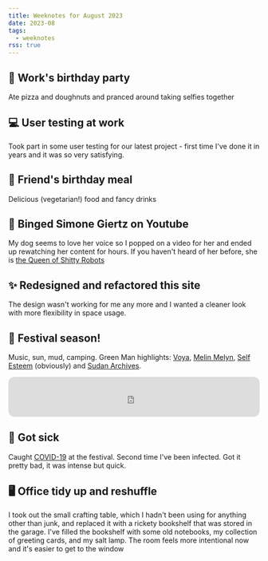 ```yaml
---
title: Weeknotes for August 2023
date: 2023-08
tags:
  - weeknotes
rss: true
---
```

<div class="h-sm">

## 🎉 Work's birthday party
Ate pizza and doughnuts and pranced around taking selfies together

## 💻 User testing at work
Took part in some user testing for our latest project - first time I've done it in years and it was so very satisfying.

## 🍝 Friend's birthday meal
Delicious (vegetarian!) food and fancy drinks

## 🤖 Binged Simone Giertz on Youtube
My dog seems to love her voice so I popped on a video for her and ended up rewatching her content for hours. If you haven't heard of her before, she is <a href="https://www.youtube.com/@simonegiertz">the Queen of Shitty Robots</a>

## ✨ Redesigned and refactored this site
The design wasn't working for me any more and I wanted a cleaner look with more flexibility in space usage.

## 🎪 Festival season!

Music, sun, mud, camping. Green Man highlights: <a href="https://www.voyamusic.co.uk/">Voya</a>, <a href="https://melinmelyn.bandcamp.com/">Melin Melyn</a>, <a href="https://www.selfesteem.love/">Self Esteem</a> (obviously) and <a href="https://sudanarchives.com/">Sudan Archives</a>.


<iframe style="border-radius:12px" src="https://open.spotify.com/embed/playlist/1H3XBNBhK7xlV6OA8BSZ9i?utm_source=generator" width="100%" height="80" frameBorder="0" allowfullscreen="" allow="autoplay; clipboard-write; encrypted-media; fullscreen; picture-in-picture" loading="lazy"></iframe>


## 🦠 Got sick
Caught <a href="https://en.wikipedia.org/wiki/COVID-19">COVID-19</a> at the festival. Second time I've been infected. Got it pretty bad, it was intense but quick.

## 🖥 Office tidy up and reshuffle
I took out the small crafting table, which I hadn't been using for anything other than junk, and replaced it with a rickety bookshelf that was stored in the garage. I've filled the bookshelf with some old notebooks, my collection of greeting cards, and my salt lamp. The room feels more intentional now and it's easier to get to the window

</div>